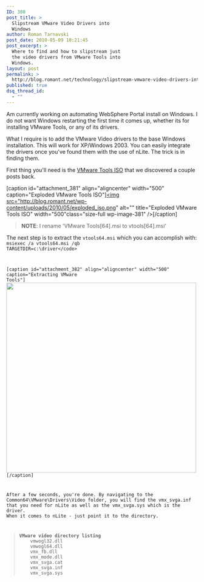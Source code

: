 ```yaml
---
ID: 380
post_title: >
  Slipstream VMware Video Drivers into
  Windows
author: Roman Tarnavski
post_date: 2010-05-09 18:21:45
post_excerpt: >
  Where to find and how to slipstream just
  the video drivers from VMware Tools into
  Windows.
layout: post
permalink: >
  http://blog.romant.net/technology/slipstream-vmware-video-drivers-into-windows/
published: true
dsq_thread_id:
  - ""
---
```

Am currently working on automating WebSphere Portal install on Windows. I do not want Windows restarting the first time it comes up, whether its for installing VMware Tools, or any of its drivers. 

What I require is to add the VMware Video drivers to the base Windows installation. This will work for XP/Windows 2003. You can easily integrate the drivers once you've found them with the use of nLite. The trick is in finding them.

First thing you'll need is the <a href="http://blog.romant.net/vmware/where-to-find-http://blog.romant.net/vmware-tools-on-the-esx-host/">VMware Tools ISO</a> that we discovered a couple posts back. 

[caption id="attachment_381" align="aligncenter" width="500" caption="Exploded VMware Tools ISO"]<a href="http://blog.romant.net/wp-content/uploads/2010/05/exploded_iso.png"><img src="http://blog.romant.net/wp-content/uploads/2010/05/exploded_iso.png" alt="" title="Exploded VMware Tools ISO" width="500"class="size-full wp-image-381" /></a>[/caption]

<blockquote><strong>NOTE</strong>: I rename 'VMware Tools[64].msi to vtools[64].msi' </blockquote>

The next step is to extract the <code>vtools64.msi</code> which you can accomplish with:
<code>msiexec /a vtools64.msi /qb TARGETDIR=c:\driver\</code>

[caption id="attachment_382" align="aligncenter" width="500" caption="Extracting VMware Tools"]<a href="http://blog.romant.net/wp-content/uploads/2010/05/Screen-shot-2010-05-09-at-5.50.52-PM.png"><img src="http://blog.romant.net/wp-content/uploads/2010/05/Screen-shot-2010-05-09-at-5.50.52-PM.png" alt="" title="Extracting VMware Tools" width="500" class="size-full wp-image-382" /></a>[/caption]

After a few seconds, you're done. By navigating to the Common64\VMware\Drivers\Video folder, you will find the vmx_svga.inf that you need for nLite as well as the vmx_svga.sys which is the driver. When it comes to nLite - just point it to the directory.

<blockquote><strong>VMware video directory listing</strong>
	vmwogl32.dll
	vmwogl64.dll
	vmx_fb.dll
	vmx_mode.dll
	vmx_svga.cat
	vmx_svga.inf
	vmx_svga.sys
</blockquote>